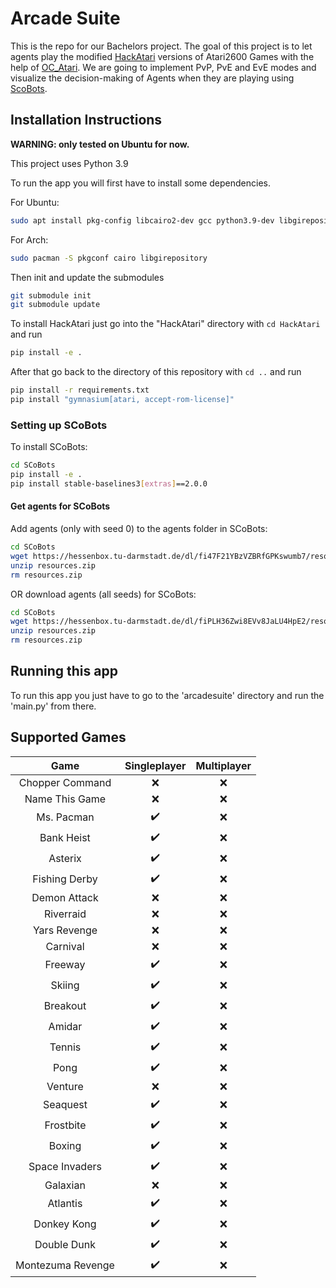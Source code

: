 # Arcade Suite
This is the repo for our Bachelors project.
The goal of this project is to let agents play the modified [HackAtari](https://github.com/k4ntz/HackAtari)
versions of Atari2600 Games with the help of [OC_Atari](https://github.com/k4ntz/OC_Atari).
We are going to implement PvP, PvE and EvE modes and visualize
the decision-making of Agents when they are playing using [ScoBots](https://github.com/k4ntz/SCoBots).

## Installation Instructions
**WARNING: only tested on Ubuntu for now.**

This project uses Python 3.9

To run the app you will first have to install some dependencies.

For Ubuntu:
````bash
sudo apt install pkg-config libcairo2-dev gcc python3.9-dev libgirepository1.0-dev
````

For Arch:
```bash
sudo pacman -S pkgconf cairo libgirepository
```

Then init and update the submodules
````bash
git submodule init
git submodule update
````

To install HackAtari just go into the "HackAtari" directory with ```cd HackAtari``` and run
````bash
pip install -e .
````

After that go back to the directory of this repository with ```cd ..``` and run
````bash
pip install -r requirements.txt
pip install "gymnasium[atari, accept-rom-license]"
````

### Setting up SCoBots
To install SCoBots:
````bash
cd SCoBots
pip install -e .
pip install stable-baselines3[extras]==2.0.0
````

#### Get agents for SCoBots
Add agents (only with seed 0) to the agents folder in SCoBots:
````bash
cd SCoBots
wget https://hessenbox.tu-darmstadt.de/dl/fi47F21YBzVZBRfGPKswumb7/resources_seed0.zip
unzip resources.zip
rm resources.zip
````
OR download agents (all seeds) for SCoBots:
````bash
cd SCoBots
wget https://hessenbox.tu-darmstadt.de/dl/fiPLH36Zwi8EVv8JaLU4HpE2/resources_all.zip
unzip resources.zip
rm resources.zip
````

## Running this app
To run this app you just have to go to the 'arcadesuite' directory and run the 'main.py' from there.


## Supported Games
| Game | Singleplayer | Multiplayer |
| :--: | :----------: | :---------: |
| Chopper Command | :x: | :x: |
| Name This Game | :x: | :x: |
| Ms. Pacman | :heavy_check_mark: | :x: |
| Bank Heist | :heavy_check_mark: | :x: |
| Asterix | :heavy_check_mark: | :x: |
| Fishing Derby | :heavy_check_mark: | :x: |
| Demon Attack | :x: | :x: |
| Riverraid | :x: | :x: |
| Yars Revenge | :x: | :x: |
| Carnival | :x: | :x: |
| Freeway | :heavy_check_mark: | :x: |
| Skiing | :heavy_check_mark: | :x: |
| Breakout | :heavy_check_mark: | :x: |
| Amidar | :heavy_check_mark: | :x: | 
| Tennis | :heavy_check_mark: | :x: |
| Pong | :heavy_check_mark: | :x: |
| Venture | :x: | :x: |
| Seaquest | :heavy_check_mark: | :x: |
| Frostbite | :heavy_check_mark: | :x: |
| Boxing | :heavy_check_mark: | :x: |
| Space Invaders | :heavy_check_mark: | :x: |
| Galaxian | :x: | :x: |
| Atlantis | :heavy_check_mark: | :x: |
| Donkey Kong | :heavy_check_mark: | :x: |
| Double Dunk | :heavy_check_mark: | :x: |
| Montezuma Revenge | :heavy_check_mark: | :x: |
